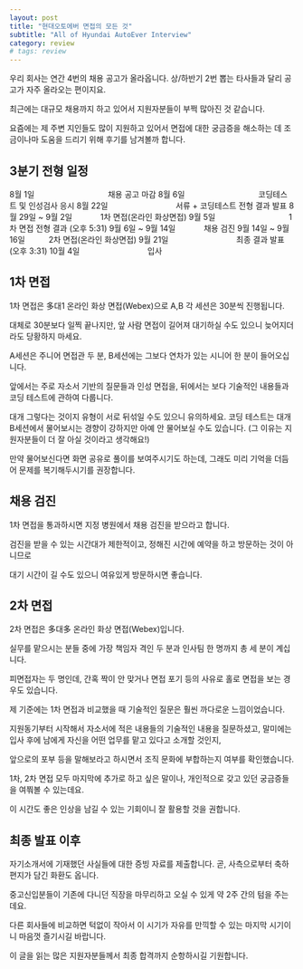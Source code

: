 ```yaml
---
layout: post
title: "현대오토에버 면접의 모든 것"
subtitle: "All of Hyundai AutoEver Interview"
category: review
# tags: review
---
```

우리 회사는 연간 4번의 채용 공고가 올라옵니다. 상/하반기 2번 뽑는 타사들과 달리 공고가 자주 올라오는 편이지요.

최근에는 대규모 채용까지 하고 있어서 지원자분들이 부쩍 많아진 것 같습니다.

요즘에는 제 주변 지인들도 많이 지원하고 있어서 면접에 대한 궁금증을 해소하는 데 조금이나마 도움을 드리기 위해 후기를 남겨볼까 합니다.

## 3분기 전형 일정

8월 1일　　　　　　　　　 채용 공고 마감
8월 6일　　　　　　　　　 코딩테스트 및 인성검사 응시
8월 22일　　　　　　　　&nbsp;&nbsp;서류 + 코딩테스트 전형 결과 발표
8월 29일 ~ 9월 2일　　 　 1차 면접(온라인 화상면접)
9월 5일　　　　　　　　　 1차 면접 전형 결과 (오후 5:31)
9월 6일 ~ 9월 14일　　　&nbsp;&nbsp;채용 검진
9월 14일 ~ 9월 16일　　　2차 면접(온라인 화상면접)
9월 21일　　　　　　　　&nbsp;&nbsp;최종 결과 발표 (오후 3:31)
10월 4일　　　　　　　　&nbsp;&nbsp;입사

## 1차 면접

1차 면접은 多대1 온라인 화상 면접(Webex)으로 A,B 각 세션은 30분씩 진행됩니다.

대체로 30분보다 일찍 끝나지만, 앞 사람 면접이 길어져 대기하실 수도 있으니 늦어지더라도 당황하지 마세요.

A세션은 주니어 면접관 두 분, B세션에는 그보다 연차가 있는 시니어 한 분이 들어오십니다.

앞에서는 주로 자소서 기반의 질문들과 인성 면접을, 뒤에서는 보다 기술적인 내용들과 코딩 테스트에 관하여 다룹니다.

대개 그렇다는 것이지 유형이 서로 뒤섞일 수도 있으니 유의하세요.
코딩 테스트는 대개 B세션에서 물어보시는 경향이 강하지만 아예 안 물어보실 수도 있습니다. (그 이유는 지원자분들이 더 잘 아실 것이라고 생각해요!)

만약 물어보신다면 화면 공유로 풀이를 보여주시기도 하는데, 그래도 미리 기억을 더듬어 문제를 복기해두시기를 권장합니다.

## 채용 검진

1차 면접을 통과하시면 지정 병원에서 채용 검진을 받으라고 합니다.

검진을 받을 수 있는 시간대가 제한적이고, 정해진 시간에 예약을 하고 방문하는 것이 아니므로

대기 시간이 길 수도 있으니 여유있게 방문하시면 좋습니다.

## 2차 면접

2차 면접은 多대多 온라인 화상 면접(Webex)입니다.

실무를 맡으시는 분들 중에 가장 책임자 격인 두 분과 인사팀 한 명까지 총 세 분이 계십니다.

피면접자는 두 명인데, 간혹 짝이 안 맞거나 면접 포기 등의 사유로 홀로 면접을 보는 경우도 있습니다.

제 기준에는 1차 면접과 비교했을 때 기술적인 질문은 훨씬 까다로운 느낌이었습니다.

지원동기부터 시작해서 자소서에 적은 내용들의 기술적인 내용을 질문하셨고, 말미에는 입사 후에 남에게 자신을 어떤 업무를 맡고 있다고 소개할 것인지,

앞으로의 포부 등을 말해보라고 하시면서 조직 문화에 부합하는지 여부를 확인했습니다.

1차, 2차 면접 모두 마지막에 추가로 하고 싶은 말이나, 개인적으로 갖고 있던 궁금증들을 여쭤볼 수 있는데요.

이 시간도 좋은 인상을 남길 수 있는 기회이니 잘 활용할 것을 권합니다.

## 최종 발표 이후

자기소개서에 기재했던 사실들에 대한 증빙 자료를 제출합니다. 곧, 사측으로부터 축하편지가 담긴 화환도 옵니다.

중고신입분들이 기존에 다니던 직장을 마무리하고 오실 수 있게 약 2주 간의 텀을 주는데요.

다른 회사들에 비교하면 턱없이 작아서 이 시기가 자유를 만끽할 수 있는 마지막 시기이니 마음껏 즐기시길 바랍니다.

이 글을 읽는 많은 지원자분들께서 최종 합격까지 순항하시길 기원합니다.
